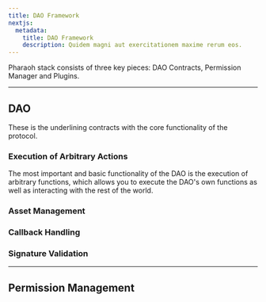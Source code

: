 ```yaml
---
title: DAO Framework 
nextjs:
  metadata:
    title: DAO Framework
    description: Quidem magni aut exercitationem maxime rerum eos.
---
```


Pharaoh stack consists of three key pieces: DAO Contracts, Permission Manager and Plugins.

---

## DAO

These is the underlining contracts with the core functionality of the protocol.

### Execution of Arbitrary Actions

The most important and basic functionality of the DAO is the execution of arbitrary functions, which allows you to execute the DAO's own functions as well as interacting with the rest of the world.

### Asset Management

### Callback Handling

### Signature Validation

---

## Permission Management
